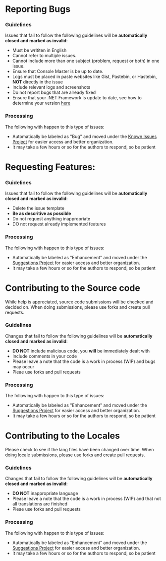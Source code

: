 # Reporting Bugs
### Guidelines
Issues that fail to follow the following guidelines will be **automatically closed and marked as invalid**:
- Must be writiten in English
- Cannot refer to multiple issues.
- Cannot include more than one subject (problem, request or both) in one issue.
- Ensure that Console Master is be up to date.
- Logs must be placed in paste websites like Gist, Pastebin, or Hastebin, **NOT** directly in the issue
- Include relevant logs and screenshots
- Do not report bugs that are already fixed
- Ensure that your .NET Framework is update to date, see how to determine your version [here](https://docs.microsoft.com/en-us/dotnet/framework/migration-guide/how-to-determine-which-versions-are-installed)

### Processing
The following with happen to this type of issues:
- Automatically be labeled as "Bug" and moved under the [Known Issues Project](https://github.com/NovaViper/Console-Master/projects/1) for easier access and better organization.
- It may take a few hours or so for the authors to respond, so be patient


#  Requesting Features:
### Guidelines
Issues that fail to follow the following guidelines will be **automatically closed and marked as invalid**:
- Delete the issue template
- **Be as descritive as possible**
- Do not request anything inappropriate
- DO not request already implemented features

### Processing
The following with happen to this type of issues:
- Automatically be labeled as "Enhancement" and moved under the [Suggestions Project](https://github.com/NovaViper/Console-Master/projects/2) for easier access and better organization.
- It may take a few hours or so for the authors to respond, so be patient

# Contributing to the Source code
While help is appreciated, source code submissions will be checked and decided on. When doing submissions, please use forks and create pull requests.
### Guidelines
Changes that fail to follow the following guidelines will be **automatically closed and marked as invalid**:
- **DO NOT** include malicious code, you **will** be immediately dealt with
- Include comments in your code
- Please leave a note that the code is a work in process (WIP) and bugs may occur
- Pleae use forks and pull requests

### Processing
The following with happen to this type of issues:
- Automatically be labeled as "Enhancement" and moved under the [Suggestions Project](https://github.com/NovaViper/Console-Master/projects/2) for easier access and better organization.
- It may take a few hours or so for the authors to respond, so be patient

# Contributing to the Locales
Please check to see if the lang files have been changed over time. When doing locale submissions, please use forks and create pull requests.
### Guidelines
Changes that fail to follow the following guidelines will be **automatically closed and marked as invalid**:
- **DO NOT** inappropriate language
- Please leave a note that the code is a work in process (WIP) and that not all translations are finished
- Pleae use forks and pull requests


### Processing
The following with happen to this type of issues:
- Automatically be labeled as "Enhancement" and moved under the [Suggestions Project](https://github.com/NovaViper/Console-Master/projects/2) for easier access and better organization.
- It may take a few hours or so for the authors to respond, so be patient
